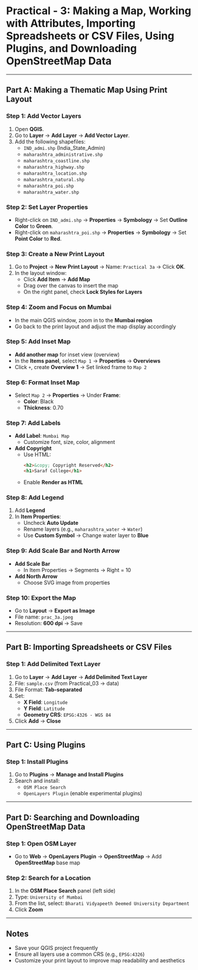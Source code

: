 # Practical - 3: Making a Map, Working with Attributes, Importing Spreadsheets or CSV Files, Using Plugins, and Downloading OpenStreetMap Data

---

## Part A: Making a Thematic Map Using Print Layout

### Step 1: Add Vector Layers
1. Open **QGIS**.
2. Go to **Layer** → **Add Layer** → **Add Vector Layer**.
3. Add the following shapefiles:
   - `IND_admi.shp` (India_State_Admin)
   - `maharashtra_administrative.shp`
   - `maharashtra_coastline.shp`
   - `maharashtra_highway.shp`
   - `maharashtra_location.shp`
   - `maharashtra_natural.shp`
   - `maharashtra_poi.shp`
   - `maharashtra_water.shp`

### Step 2: Set Layer Properties
- Right-click on `IND_admi.shp` → **Properties** → **Symbology** → Set **Outline Color** to **Green**.
- Right-click on `maharashtra_poi.shp` → **Properties** → **Symbology** → Set **Point Color** to **Red**.

### Step 3: Create a New Print Layout
1. Go to **Project** → **New Print Layout** → Name: `Practical 3a` → Click **OK**.
2. In the layout window:
   - Click **Add Item** → **Add Map**
   - Drag over the canvas to insert the map
   - On the right panel, check **Lock Styles for Layers**

### Step 4: Zoom and Focus on Mumbai
- In the main QGIS window, zoom in to the **Mumbai region**
- Go back to the print layout and adjust the map display accordingly

### Step 5: Add Inset Map
- **Add another map** for inset view (overview)
- In the **Items panel**, select `Map 1` → **Properties** → **Overviews**
- Click `+`, create **Overview 1** → Set linked frame to `Map 2`

### Step 6: Format Inset Map
- Select `Map 2` → **Properties** → Under **Frame**:
  - **Color**: Black
  - **Thickness**: 0.70

### Step 7: Add Labels
- **Add Label**: `Mumbai Map`
  - Customize font, size, color, alignment
- **Add Copyright**
  - Use HTML:
    ```html
    <h2>&copy; Copyright Reserved</h2>
    <h1>Saraf College</h1>
    ```
  - Enable **Render as HTML**

### Step 8: Add Legend
1. Add **Legend**
2. In **Item Properties**:
   - Uncheck **Auto Update**
   - Rename layers (e.g., `maharashtra_water` → `Water`)
   - Use **Custom Symbol** → Change water layer to **Blue**

### Step 9: Add Scale Bar and North Arrow
- **Add Scale Bar**
  - In Item Properties → Segments → Right = 10
- **Add North Arrow**
  - Choose SVG image from properties

### Step 10: Export the Map
- Go to **Layout** → **Export as Image**
- File name: `prac_3a.jpeg`
- Resolution: **600 dpi** → Save

---

## Part B: Importing Spreadsheets or CSV Files

### Step 1: Add Delimited Text Layer
1. Go to **Layer** → **Add Layer** → **Add Delimited Text Layer**
2. File: `sample.csv` (from Practical_03 → data)
3. File Format: **Tab-separated**
4. Set:
   - **X Field**: `Longitude`
   - **Y Field**: `Latitude`
   - **Geometry CRS**: `EPSG:4326 - WGS 84`
5. Click **Add** → **Close**

---

## Part C: Using Plugins

### Step 1: Install Plugins
1. Go to **Plugins** → **Manage and Install Plugins**
2. Search and install:
   - `OSM Place Search`
   - `OpenLayers Plugin` (enable experimental plugins)

---

## Part D: Searching and Downloading OpenStreetMap Data

### Step 1: Open OSM Layer
- Go to **Web** → **OpenLayers Plugin** → **OpenStreetMap** → Add **OpenStreetMap** base map

### Step 2: Search for a Location
1. In the **OSM Place Search** panel (left side)
2. Type: `University of Mumbai`
3. From the list, select: `Bharati Vidyapeeth Deemed University Department`
4. Click **Zoom**

---

## Notes
- Save your QGIS project frequently
- Ensure all layers use a common CRS (e.g., `EPSG:4326`)
- Customize your print layout to improve map readability and aesthetics
